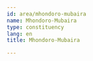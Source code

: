 ```yaml
---
id: area/mhondoro-mubaira
name: Mhondoro-Mubaira
type: constituency
lang: en
title: Mhondoro-Mubaira

---
```

